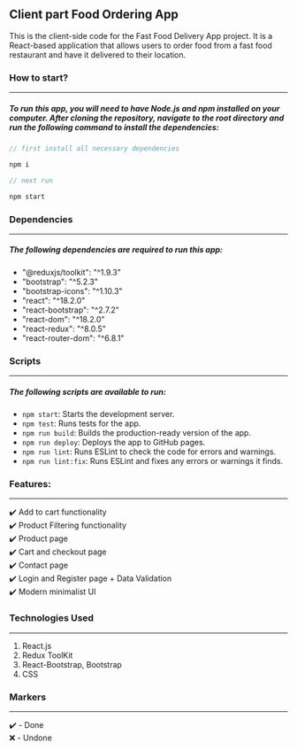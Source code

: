 ## Client part Food Ordering App

This is the client-side code for the Fast Food Delivery App project. It is a React-based application that allows users to order food from a fast food restaurant and have it delivered to their location.

### How to start?

---

##### To run this app, you will need to have Node.js and npm installed on your computer. After cloning the repository, navigate to the root directory and run the following command to install the dependencies:

```javascript
// first install all necessary dependencies

npm i

// next run

npm start

```

### Dependencies

---

##### The following dependencies are required to run this app:

- "@reduxjs/toolkit": "^1.9.3"
- "bootstrap": "^5.2.3"
- "bootstrap-icons": "^1.10.3"
- "react": "^18.2.0"
- "react-bootstrap": "^2.7.2"
- "react-dom": "^18.2.0"
- "react-redux": "^8.0.5"
- "react-router-dom": "^6.8.1"

### Scripts

---

##### The following scripts are available to run:

- `npm start`: Starts the development server.
- `npm test`: Runs tests for the app.
- `npm run build`: Builds the production-ready version of the app.
- `npm run deploy`: Deploys the app to GitHub pages.
- `npm run lint`: Runs ESLint to check the code for errors and warnings.
- `npm run lint:fix`: Runs ESLint and fixes any errors or warnings it finds.

### Features:

---

✔️ Add to cart functionality <br>
✔️ Product Filtering functionality <br>
✔️ Product page <br>
✔️ Cart and checkout page <br>
✔️ Contact page <br>
✔️ Login and Register page + Data Validation<br>
✔️ Modern minimalist UI

### Technologies Used

---

1. React.js
2. Redux ToolKit
3. React-Bootstrap, Bootstrap
4. CSS

### Markers

---

✔️ - Done <br>
❌ - Undone
